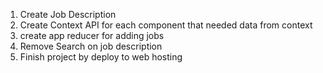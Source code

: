 1. Create Job Description
2. Create Context API for each component that needed data from context
3. create app reducer for adding jobs
4. Remove Search on job description
5. Finish project by deploy to web hosting
